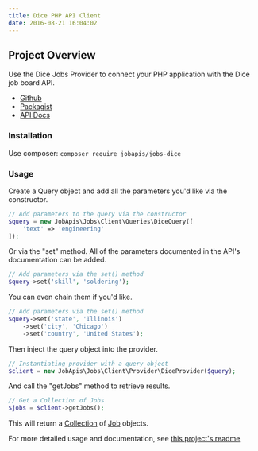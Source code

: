 ```yaml
---
title: Dice PHP API Client
date: 2016-08-21 16:04:02
---
```


## Project Overview
Use the Dice Jobs Provider to connect your PHP application with the Dice job board API.

- [Github](https://github.com/jobapis/jobs-dice)
- [Packagist](https://packagist.org/packages/jobapis/jobs-dice)
- [API Docs](http://www.dice.com/common/content/util/apidoc/jobsearch.html)

### Installation

Use composer: `composer require jobapis/jobs-dice`

### Usage
Create a Query object and add all the parameters you'd like via the constructor.
 
```php
// Add parameters to the query via the constructor
$query = new JobApis\Jobs\Client\Queries\DiceQuery([
    'text' => 'engineering'
]);
```

Or via the "set" method. All of the parameters documented in the API's documentation can be added.

```php
// Add parameters via the set() method
$query->set('skill', 'soldering');
```

You can even chain them if you'd like.

```php
// Add parameters via the set() method
$query->set('state', 'Illinois')
    ->set('city', 'Chicago')
    ->set('country', 'United States');
```
 
Then inject the query object into the provider.

```php
// Instantiating provider with a query object
$client = new JobApis\Jobs\Client\Provider\DiceProvider($query);
```

And call the "getJobs" method to retrieve results.

```php
// Get a Collection of Jobs
$jobs = $client->getJobs();
```

This will return a [Collection](https://github.com/jobapis/jobs-common/blob/master/src/Collection.php) of [Job](https://github.com/jobapis/jobs-common/blob/master/src/Job.php) objects.

For more detailed usage and documentation, see [this project's readme](https://github.com/jobapis/jobs-dice#usage)
